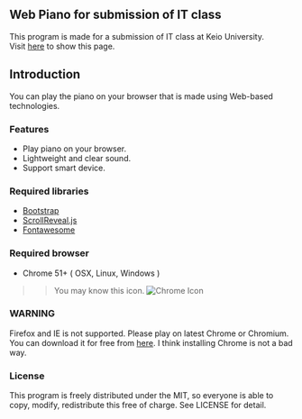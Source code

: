Web Piano for submission of IT class
------------------------------------

This program is made for a submission of IT class at Keio University.  
Visit [here](https://web.sfc.keio.ac.jp/~t16440ss/) to show this page.  


## Introduction
You can play the piano on your browser that is made using Web-based technologies.  


### Features
- Play piano on your browser.
- Lightweight and clear sound.
- Support smart device.


### Required libraries
- [Bootstrap](http://getbootstrap.com)
- [ScrollReveal.js](https://scrollrevealjs.org)
- [Fontawesome](http://fontawesome.io)



### Required browser 

- Chrome 51+ ( OSX, Linux, Windows )

>> You may know this icon. 
>> ![Chrome Icon](https://upload.wikimedia.org/wikipedia/commons/c/ca/Google_Chrome_for_Android_Icon_2016.svg)

### WARNING
Firefox and IE is not supported. Please play on latest Chrome or Chromium.  
You can download it for free from [here](https://www.google.co.jp/chrome/browser/desktop/).
I think installing Chrome is not a bad way.


### License 
This program is freely distributed under the MIT, so everyone is able to copy, modify, redistribute this free of charge. See LICENSE for detail.